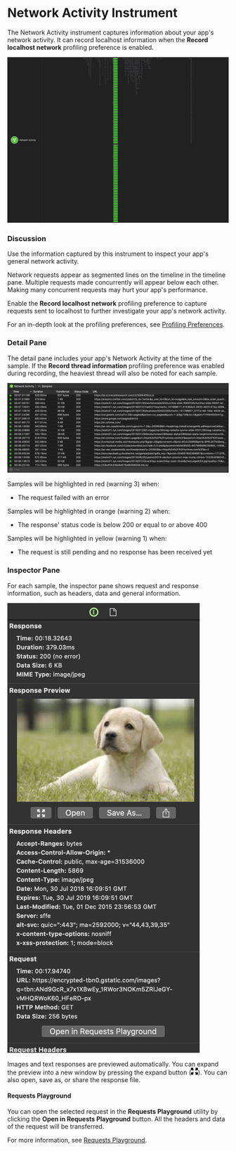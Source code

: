 # Network Activity Instrument

The Network Activity instrument captures information about your app's network activity. It can record localhost information when the **Record localhost network** profiling preference is enabled.

![Network Activity](Resources/Instrument_NetworkActivity.png "Network Activity")

### Discussion

Use the information captured by this instrument to inspect your app's general network activity.

Network requests appear as segmented lines on the timeline in the timeline pane. Multiple requests made concurrently will appear below each other. Making many concurrent requests may hurt your app's performance.

Enable the **Record localhost network** profiling preference to capture requests sent to localhost to further investigate your app's network activity.

For an in-depth look at the profiling preferences, see [Profiling Preferences](Preferences_Profiling.md).

### Detail Pane

The detail pane includes your app's Network Activity at the time of the sample. If the **Record thread information** profiling preference was enabled during recording, the heaviest thread will also be noted for each sample.

![Network Activity Detail Pane](Resources/Instrument_NetworkActivity_DetailPane.png "Network Activity Detail Pane")

Samples will be highlighted in red (warning 3) when:

* The request failed with an error

Samples will be highlighted in orange (warning 2) when:

* The response' status code is below 200 or equal to or above 400

Samples will be highlighted in yellow (warning 1) when:

* The request is still pending and no response has been received yet

### Inspector Pane

For each sample, the inspector pane shows request and response information, such as headers, data and general information.

![Network Activity Inspector Pane](Resources/Instrument_NetworkActivity_InspectorPane.png "Network Activity Inspector Pane")

Images and text responses are previewed automatically. You can expand the preview into a new window by pressing the expand button (![Expand Button](Resources/Button_ExpandPreview.png)). You can also open, save as, or share the response file.

#### Requests Playground

You can open the selected request in the **Requests Playground** utility by clicking the **Open in Requests Playground** button. All the headers and data of the request will be transferred.

For more information, see [Requests Playground](RequestsPlayground.md).